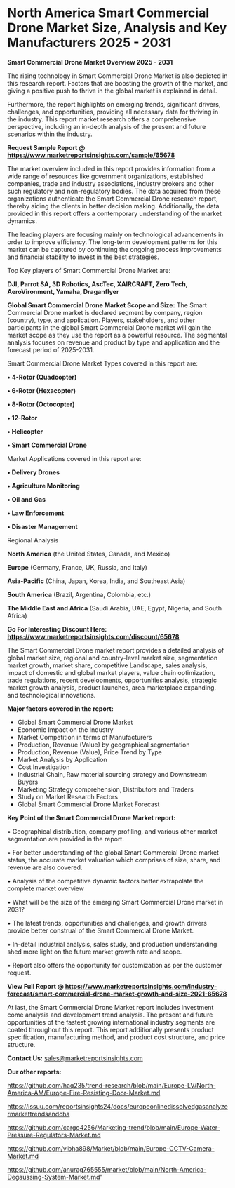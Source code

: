 # North America Smart Commercial Drone Market Size, Analysis and Key Manufacturers 2025 - 2031

<Strong> Smart Commercial Drone Market Overview 2025 - 2031</strong>

The rising technology in Smart Commercial Drone Market is also depicted in this research report. Factors that are boosting the growth of the market, and giving a positive push to thrive in the global market is explained in detail.

Furthermore, the report highlights on emerging trends, significant drivers, challenges, and opportunities, providing all necessary data for thriving in the industry. This report market research offers a comprehensive perspective, including an in-depth analysis of the present and future scenarios within the industry.

<strong>Request Sample Report @ <a href=https://www.marketreportsinsights.com/sample/65678>https://www.marketreportsinsights.com/sample/65678</a></strong>

The market overview included in this report provides information from a wide range of resources like government organizations, established companies, trade and industry associations, industry brokers and other such regulatory and non-regulatory bodies. The data acquired from these organizations authenticate the Smart Commercial Drone research report, thereby aiding the clients in better decision making. Additionally, the data provided in this report offers a contemporary understanding of the market dynamics.

The leading players are focusing mainly on technological advancements in order to improve efficiency. The long-term development patterns for this market can be captured by continuing the ongoing process improvements and financial stability to invest in the best strategies.

Top Key players of Smart Commercial Drone Market are:

<strong>DJI, Parrot SA, 3D Robotics, AscTec, XAIRCRAFT, Zero Tech, AeroVironment, Yamaha, Draganflyer</strong>

<strong><b>Global Smart Commercial Drone Market Scope and Size:</b></strong>
The Smart Commercial Drone market is declared segment by company, region (country), type, and application. Players, stakeholders, and other participants in the global Smart Commercial Drone market will gain the market scope as they use the report as a powerful resource. The segmental analysis focuses on revenue and product by type and application and the forecast period of 2025-2031.

Smart Commercial Drone Market Types covered in this report are:

<strong>• 4-Rotor (Quadcopter)

• 6-Rotor (Hexacopter)

• 8-Rotor (Octocopter)

• 12-Rotor

• Helicopter

• Smart Commercial Drone</strong>

Market Applications covered in this report are:

<strong>• Delivery Drones

• Agriculture Monitoring

• Oil and Gas

• Law Enforcement

• Disaster Management</strong> 

Regional Analysis

<strong>North America</strong> (the United States, Canada, and Mexico)

<strong>Europe</strong> (Germany, France, UK, Russia, and Italy)

<strong>Asia-Pacific</strong> (China, Japan, Korea, India, and Southeast Asia)

<strong>South America</strong> (Brazil, Argentina, Colombia, etc.)

<strong>The Middle East and Africa</strong> (Saudi Arabia, UAE, Egypt, Nigeria, and South Africa)

<strong>Go For Interesting Discount Here: <a href=https://www.marketreportsinsights.com/discount/65678>https://www.marketreportsinsights.com/discount/65678</a></strong>

The Smart Commercial Drone market report provides a detailed analysis of global market size, regional and country-level market size, segmentation market growth, market share, competitive Landscape, sales analysis, impact of domestic and global market players, value chain optimization, trade regulations, recent developments, opportunities analysis, strategic market growth analysis, product launches, area marketplace expanding, and technological innovations.

<strong><b>Major factors covered in the report:</b></strong>
<ul>
  <li>Global Smart Commercial Drone Market </li>
  <li>Economic Impact on the Industry</li>
  <li>Market Competition in terms of Manufacturers</li>
  <li>Production, Revenue (Value) by geographical segmentation</li>
  <li>Production, Revenue (Value), Price Trend by Type</li>
  <li>Market Analysis by Application</li>
  <li>Cost Investigation</li>
  <li>Industrial Chain, Raw material sourcing strategy and Downstream Buyers</li>
  <li>Marketing Strategy comprehension, Distributors and Traders</li>
  <li>Study on Market Research Factors</li>
  <li>Global Smart Commercial Drone Market Forecast</li>
</ul>

<strong><b>Key Point of the Smart Commercial Drone Market report:</b></strong>

• Geographical distribution, company profiling, and various other market segmentation are provided in the report.

• For better understanding of the global Smart Commercial Drone market status, the accurate market valuation which comprises of size, share, and revenue are also covered.

• Analysis of the competitive dynamic factors better extrapolate the complete market overview

• What will be the size of the emerging Smart Commercial Drone market in 2031?

• The latest trends, opportunities and challenges, and growth drivers provide better construal of the Smart Commercial Drone Market.

• In-detail industrial analysis, sales study, and production understanding shed more light on the future market growth rate and scope.

• Report also offers the opportunity for customization as per the customer request.

<strong><b>View Full Report @ <a href=https://www.marketreportsinsights.com/industry-forecast/smart-commercial-drone-market-growth-and-size-2021-65678>https://www.marketreportsinsights.com/industry-forecast/smart-commercial-drone-market-growth-and-size-2021-65678</a></b></strong>


At last, the Smart Commercial Drone Market report includes investment come analysis and development trend analysis. The present and future opportunities of the fastest growing international industry segments are coated throughout this report. This report additionally presents product specification, manufacturing method, and product cost structure, and price structure.

<strong>Contact Us:</strong>
sales@marketreportsinsights.com

<strong>Our other reports:</strong>

<a href=https://github.com/haq235/trend-research/blob/main/Europe-LV/North-America-AM/Europe-Fire-Resisting-Door-Market.md>https://github.com/haq235/trend-research/blob/main/Europe-LV/North-America-AM/Europe-Fire-Resisting-Door-Market.md</a>

<a href=https://issuu.com/reportsinsights24/docs/europeonlinedissolvedgasanalyzermarkettrendsandcha>https://issuu.com/reportsinsights24/docs/europeonlinedissolvedgasanalyzermarkettrendsandcha</a>

<a href=https://github.com/cargo4256/Marketing-trend/blob/main/Europe-Water-Pressure-Regulators-Market.md>https://github.com/cargo4256/Marketing-trend/blob/main/Europe-Water-Pressure-Regulators-Market.md</a>

<a href=https://github.com/vibha898/Market/blob/main/Europe-CCTV-Camera-Market.md>https://github.com/vibha898/Market/blob/main/Europe-CCTV-Camera-Market.md</a>

<a href=https://github.com/anurag765555/market/blob/main/North-America-Degaussing-System-Market.md>https://github.com/anurag765555/market/blob/main/North-America-Degaussing-System-Market.md</a>"
